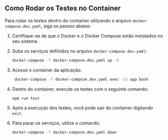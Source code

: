 ## Como Rodar os Testes no Container

Para rodar os testes dentro do container utilizando o arquivo `docker-compose.dev.yaml`, siga os passos abaixo:

1. Certifique-se de que o Docker e o Docker Compose estão instalados no seu sistema.

2. Suba os serviços definidos no arquivo `docker-compose.dev.yaml`:

   ```bash
   docker-compose -f docker-compose.dev.yaml up -d
   ```

3. Acesse o container da aplicação:

   ```bash
    docker-compose -f docker-compose.dev.yaml exec -it app bash
   ```

4. Dentro do container, execute os testes com o seguinte comando:

   ```bash
   npm run test
   ```

5. Após a execução dos testes, você pode sair do container digitando `exit`.

6. Para parar os serviços, utilize o comando:

   ```bash
   docker-compose -f docker-compose.dev.yaml down
   ```
